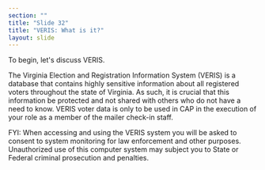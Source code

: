 ```yaml
---
section: ""
title: "Slide 32"
title: "VERIS: What is it?"
layout: slide
---
```


To begin, let's discuss VERIS.

The Virginia Election and Registration Information System (VERIS) is a database that contains highly sensitive information about all registered voters throughout the state of Virginia. As such, it is crucial that this information be protected and not shared with others who do not have a need to know. VERIS voter data is only to be used in CAP in the execution of your role as a member of the mailer check-in staff.

FYI: When accessing and using the VERIS system you will be asked to consent to system monitoring for law enforcement and other purposes. Unauthorized use of this computer system may subject you to State or Federal criminal prosecution and penalties.